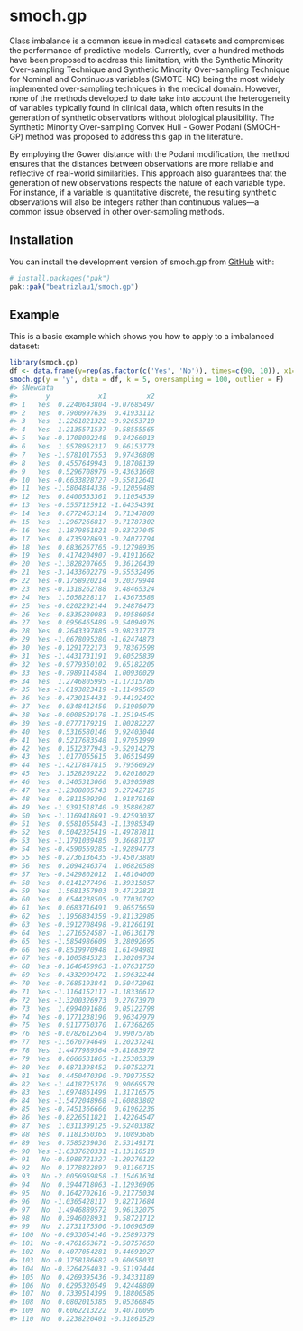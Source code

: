 
<!-- README.md is generated from README.Rmd. Please edit that file -->

# smoch.gp

<!-- badges: start -->
<!-- badges: end -->

Class imbalance is a common issue in medical datasets and compromises
the performance of predictive models. Currently, over a hundred methods
have been proposed to address this limitation, with the Synthetic
Minority Over-sampling Technique and Synthetic Minority Over-sampling
Technique for Nominal and Continuous variables (SMOTE-NC) being the most
widely implemented over-sampling techniques in the medical domain.
However, none of the methods developed to date take into account the
heterogeneity of variables typically found in clinical data, which often
results in the generation of synthetic observations without biological
plausibility. The Synthetic Minority Over-sampling Convex Hull - Gower
Podani (SMOCH-GP) method was proposed to address this gap in the
literature.

By employing the Gower distance with the Podani modification, the method
ensures that the distances between observations are more reliable and
reflective of real-world similarities. This approach also guarantees
that the generation of new observations respects the nature of each
variable type. For instance, if a variable is quantitative discrete, the
resulting synthetic observations will also be integers rather than
continuous values—a common issue observed in other over-sampling
methods.

## Installation

You can install the development version of smoch.gp from
[GitHub](https://github.com/) with:

``` r
# install.packages("pak")
pak::pak("beatrizlau1/smoch.gp")
```

## Example

This is a basic example which shows you how to apply to a imbalanced
dataset:

``` r
library(smoch.gp)
df <- data.frame(y=rep(as.factor(c('Yes', 'No')), times=c(90, 10)), x1=rnorm(100), x2=rnorm(100))
smoch.gp(y = 'y', data = df, k = 5, oversampling = 100, outlier = F)
#> $Newdata
#>       y            x1          x2
#> 1   Yes  0.2240643804 -0.07685497
#> 2   Yes  0.7900997639  0.41933112
#> 3   Yes  1.2261821322 -0.92653710
#> 4   Yes  1.2135571537 -0.58555565
#> 5   Yes -0.1708002248  0.84266013
#> 6   Yes  1.9578962317  0.66153773
#> 7   Yes -1.9781017553  0.97436808
#> 8   Yes  0.4557649943  0.18708139
#> 9   Yes  0.5296708979 -0.43631668
#> 10  Yes -0.6633828727 -0.55812641
#> 11  Yes -1.5804844338 -0.12059488
#> 12  Yes  0.8400533361  0.11054539
#> 13  Yes -0.5557125912 -1.64354391
#> 14  Yes  0.6772463114  0.71347808
#> 15  Yes  1.2967266817 -0.71787302
#> 16  Yes  1.1879861821 -0.83727045
#> 17  Yes  0.4735928693 -0.24077794
#> 18  Yes  0.6836267765 -0.12798936
#> 19  Yes  0.4174204907 -0.41911662
#> 20  Yes -1.3828207665  0.36120430
#> 21  Yes -3.1433602279 -0.55532496
#> 22  Yes -0.1758920214  0.20379944
#> 23  Yes -0.1318262788  0.48465324
#> 24  Yes  1.5058228117  1.43675588
#> 25  Yes -0.0202292144  0.24878473
#> 26  Yes -0.8335280083  0.49586054
#> 27  Yes  0.0956465489 -0.54094976
#> 28  Yes  0.2643397885 -0.98231773
#> 29  Yes -1.0678095280 -1.62474873
#> 30  Yes -0.1291722173  0.78367598
#> 31  Yes -1.4431731191  0.60525839
#> 32  Yes -0.9779350102  0.65182205
#> 33  Yes -0.7989114584  1.00930029
#> 34  Yes  1.2746805995 -1.17315786
#> 35  Yes -1.6193823419 -1.11499560
#> 36  Yes -0.4730154431 -0.44192492
#> 37  Yes  0.0348412450  0.51905070
#> 38  Yes -0.0008529178 -1.25194545
#> 39  Yes -0.0777179219  1.00282227
#> 40  Yes  0.5316580146  0.92403044
#> 41  Yes  0.5217683548  1.97951999
#> 42  Yes  0.1512377943 -0.52914278
#> 43  Yes  1.0177055615  3.06519499
#> 44  Yes -1.4217847815  0.79566929
#> 45  Yes  3.1528269222  0.62018020
#> 46  Yes  0.3405313060  0.03905988
#> 47  Yes -1.2308805743  0.27242716
#> 48  Yes  0.2811509290  1.91879168
#> 49  Yes -1.9391518740 -0.35886287
#> 50  Yes -1.1169418691 -0.42593037
#> 51  Yes  0.9581055843 -1.13985349
#> 52  Yes  0.5042325419 -1.49787811
#> 53  Yes -1.1791039485  0.36687137
#> 54  Yes -0.4590559285 -1.92894773
#> 55  Yes -0.2736136435 -0.45073880
#> 56  Yes  0.2094246374  1.06820588
#> 57  Yes -0.3429802012  1.48104000
#> 58  Yes  0.0141277496 -1.39315857
#> 59  Yes  1.5681357903  0.47122821
#> 60  Yes  0.6544238505 -0.77030792
#> 61  Yes  0.0683716491  0.06575659
#> 62  Yes  1.1956834359 -0.81132986
#> 63  Yes -0.3912708498 -0.81260191
#> 64  Yes  1.2716524587 -1.06130178
#> 65  Yes -1.5854986609  3.28092695
#> 66  Yes -0.8519970948  1.61494981
#> 67  Yes -0.1005845323  1.30209734
#> 68  Yes -0.1646459963 -1.07631750
#> 69  Yes -0.4332999472 -1.59632244
#> 70  Yes -0.7685193841  0.50472961
#> 71  Yes -1.1164152117 -1.18330612
#> 72  Yes -1.3200326973  0.27673970
#> 73  Yes  1.6994091686  0.05122798
#> 74  Yes -0.1771238190  0.96347979
#> 75  Yes  0.9117750370  1.67368265
#> 76  Yes -0.0782612564  0.99075786
#> 77  Yes -1.5670794649  1.20237241
#> 78  Yes  1.4477989564 -0.81883972
#> 79  Yes  0.0666531865 -1.25305339
#> 80  Yes  0.6871398452  0.50752271
#> 81  Yes  0.4450470390 -0.79977552
#> 82  Yes -1.4418725370  0.90669578
#> 83  Yes  1.6974861499  1.31716575
#> 84  Yes -1.5472048968 -1.60883802
#> 85  Yes -0.7451366666  0.61962236
#> 86  Yes -0.8226511821  1.42264547
#> 87  Yes  1.0311399125 -0.52403382
#> 88  Yes  0.1181350365  0.10893686
#> 89  Yes  0.7585239030  2.53149171
#> 90  Yes -1.6337620331 -1.13110518
#> 91   No -0.5988721327 -1.29276122
#> 92   No  0.1778822897  0.01160715
#> 93   No -2.0056969858 -1.15461634
#> 94   No  0.3944718063 -1.12936906
#> 95   No  0.1642702616 -0.21775034
#> 96   No -1.0365428117  0.82717684
#> 97   No  1.4946889572  0.96132075
#> 98   No  0.3946028931  0.58721712
#> 99   No  2.2731175500 -0.10690569
#> 100  No -0.0933054140 -0.25897378
#> 101  No -0.4761663671 -0.50757650
#> 102  No  0.4077054281 -0.44691927
#> 103  No -0.1758186682 -0.60658031
#> 104  No -0.3264264031 -0.51197444
#> 105  No  0.4269395436 -0.34331189
#> 106  No  0.6295320549  0.42448809
#> 107  No  0.7339514399  0.18800586
#> 108  No  0.0802015385  0.05366845
#> 109  No  0.6062213222  0.40710096
#> 110  No  0.2238220401 -0.31861520
```
